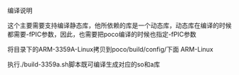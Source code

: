 编译说明

这个主要需要支持编译静态库，他所依赖的库是一个动态库，动态库在编译的时候都需要-fPIC参数，因此，也需要把poco编译的时候也指定-fPIC参数

将目录下的ARM-3359A-Linux拷贝到poco/build/config/下面 ARM-Linux

执行./build-3359a.sh脚本既可编译生成对应的so和a库